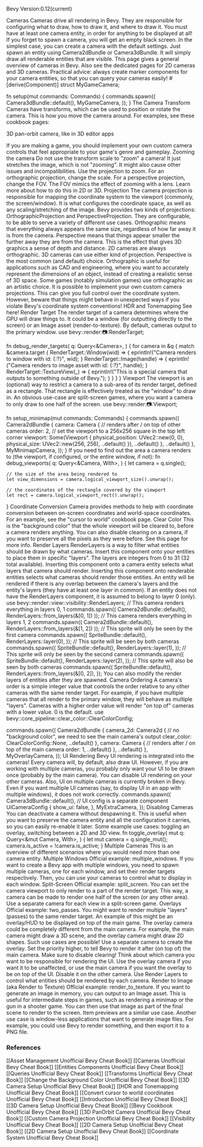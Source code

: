 Bevy Version:0.12(current)


Cameras
Cameras drive all rendering in Bevy. They are responsible for configuring what
to draw, how to draw it, and where to draw it.
You must have at least one camera entity, in order for anything to be displayed
at all! If you forget to spawn a camera, you will get an empty black screen.
In the simplest case, you can create a camera with the default settings. Just
spawn an entity using Camera2dBundle or
Camera3dBundle. It will simply draw all renderable
entities that are visible.
This page gives a general overview of cameras in Bevy. Also see the dedicated
pages for 2D cameras and 3D cameras.
Practical advice: always create marker components for
your camera entities, so that you can query your cameras easily!
#[derive(Component)]
struct MyGameCamera;

fn setup(mut commands: Commands) {
    commands.spawn((
        Camera3dBundle::default(),
        MyGameCamera,
    ));
}
The Camera Transform
Cameras have transforms, which can be used to position or
rotate the camera. This is how you move the camera around.
For examples, see these cookbook pages:

3D pan-orbit camera, like in 3D editor apps

If you are making a game, you should implement your own custom camera controls
that feel appropriate to your game's genre and gameplay.
Zooming the camera
Do not use the transform scale to "zoom" a camera! It just stretches the image,
which is not "zooming". It might also cause other issues and incompatibilities.
Use the projection to zoom.
For an orthographic projection, change the scale. For a perspective projection,
change the FOV. The FOV mimics the effect of zooming with a lens.
Learn more about how to do this in 2D or
3D.
Projection
The camera projection is responsible for mapping the coordinate system to the
viewport (commonly, the screen/window). It is what configures the coordinate
space, as well as any scaling/stretching of the image.
Bevy provides two kinds of projections:
OrthographicProjection and
PerspectiveProjection. They are configurable,
to be able to serve a variety of different use cases.
Orthographic means that everything always appears the same size, regardless of
how far away it is from the camera.
Perspective means that things appear smaller the further away they are from
the camera. This is the effect that gives 3D graphics a sense of depth and
distance.
2D cameras are always orthographic.
3D cameras can use either kind of projection. Perspective is
the most common (and default) choice. Orthographic is useful for applications
such as CAD and engineering, where you want to accurately represent the
dimensions of an object, instead of creating a realistic sense of 3D space. Some
games (notably simulation games) use orthographic as an artistic choice.
It is possible to implement your own custom camera
projections. This can give you full control over
the coordinate system. However, beware that things might behave in unexpected
ways if you violate Bevy's coordinate system conventions!
HDR and Tonemapping
See here!
Render Target
The render target of a camera determines where the GPU will draw things to. It
could be a window (for outputting directly to the screen) or an
Image asset (render-to-texture).
By default, cameras output to the primary window.
use bevy::render::camera::RenderTarget;

fn debug_render_targets(
    q: Query<&Camera>,
) {
    for camera in &q {
        match &camera.target {
            RenderTarget::Window(wid) => {
                eprintln!("Camera renders to window with id: {:?}", wid);
            }
            RenderTarget::Image(handle) => {
                eprintln!("Camera renders to image asset with id: {:?}", handle);
            }
            RenderTarget::TextureView(_) => {
                eprintln!("This is a special camera that outputs to something outside of Bevy.");
            }
        }
    }
}
Viewport
The viewport is an (optional) way to restrict a camera to a sub-area of its
render target, defined as a rectangle. That rectangle is effectively treated as
the "window" to draw in.
An obvious use-case are split-screen games, where you want a camera to only draw
to one half of the screen.
use bevy::render::camera::Viewport;

fn setup_minimap(mut commands: Commands) {
    commands.spawn((
        Camera2dBundle {
            camera: Camera {
                // renders after / on top of other cameras
                order: 2,
                // set the viewport to a 256x256 square in the top left corner
                viewport: Some(Viewport {
                    physical_position: UVec2::new(0, 0),
                    physical_size: UVec2::new(256, 256),
                    ..default()
                }),
                ..default()
            },
            ..default()
        },
        MyMinimapCamera,
    ));
}
If you need to find out the area a camera renders to (the viewport, if
configured, or the entire window, if not):
fn debug_viewports(
    q: Query<&Camera, With<MyExtraCamera>>,
) {
    let camera = q.single();

    // the size of the area being rendered to
    let view_dimensions = camera.logical_viewport_size().unwrap();

    // the coordinates of the rectangle covered by the viewport
    let rect = camera.logical_viewport_rect().unwrap();
}
Coordinate Conversion
Camera provides methods to help with coordinate conversion
between on-screen coordinates and world-space coordinates. For an example, see
the "cursor to world" cookbook page.
Clear Color
This is the "background color" that the whole viewport will be cleared to,
before a camera renders anything.
You can also disable clearing on a camera, if you want to preserve all the
pixels as they were before.
See this page for more info.
Render Layers
RenderLayers is a way to filter what entities should be
drawn by what cameras. Insert this component onto your entities
to place them in specific "layers". The layers are integers from 0 to 31 (32
total available).
Inserting this component onto a camera entity selects what layers that camera
should render. Inserting this component onto renderable entities selects what
cameras should render those entities. An entity will be rendered if there is any
overlap between the camera's layers and the entity's layers (they have at least
one layer in common).
If an entity does not have the RenderLayers component,
it is assumed to belong to layer 0 (only).
use bevy::render::view::visibility::RenderLayers;
// This camera renders everything in layers 0, 1
commands.spawn((
    Camera2dBundle::default(),
    RenderLayers::from_layers(&[0, 1])
));
// This camera renders everything in layers 1, 2
commands.spawn((
    Camera2dBundle::default(),
    RenderLayers::from_layers(&[1, 2])
));
// This sprite will only be seen by the first camera
commands.spawn((
    SpriteBundle::default(),
    RenderLayers::layer(0),
));
// This sprite will be seen by both cameras
commands.spawn((
    SpriteBundle::default(),
    RenderLayers::layer(1),
));
// This sprite will only be seen by the second camera
commands.spawn((
    SpriteBundle::default(),
    RenderLayers::layer(2),
));
// This sprite will also be seen by both cameras
commands.spawn((
    SpriteBundle::default(),
    RenderLayers::from_layers(&[0, 2]),
));
You can also modify the render layers of entities after they are spawned.
Camera Ordering
A camera's order is a simple integer value that controls the order relative
to any other cameras with the same render target.
For example, if you have multiple cameras that all render to the primary window,
they will behave as multiple "layers". Cameras with a higher order value will render
"on top of" cameras with a lower value. 0 is the default.
use bevy::core_pipeline::clear_color::ClearColorConfig;

commands.spawn((
    Camera2dBundle {
        camera_2d: Camera2d {
            // no "background color", we need to see the main camera's output
            clear_color: ClearColorConfig::None,
            ..default()
        },
        camera: Camera {
            // renders after / on top of the main camera
            order: 1,
            ..default()
        },
        ..default()
    },
    MyOverlayCamera,
));
UI Rendering
Bevy UI rendering is integrated into the cameras! Every camera will, by default,
also draw UI.
However, if you are working with multiple cameras, you probably only want your
UI to be drawn once (probably by the main camera). You can disable UI rendering
on your other cameras.
Also, UI on multiple cameras is currently broken in Bevy. Even if you want
multiple UI cameras (say, to display UI in an app with multiple windows), it
does not work correctly.
commands.spawn((
    Camera3dBundle::default(),
    // UI config is a separate component
    UiCameraConfig {
        show_ui: false,
    },
    MyExtraCamera,
));
Disabling Cameras
You can deactivate a camera without despawning it. This is useful when you want
to preserve the camera entity and all the configuration it carries, so you can
easily re-enable it later.
Some example use cases: toggling an overlay, switching between a 2D and 3D view.
fn toggle_overlay(
    mut q: Query<&mut Camera, With<MyOverlayCamera>>,
) {
    let mut camera = q.single_mut();
    camera.is_active = !camera.is_active;
}
Multiple Cameras
This is an overview of different scenarios where you would need more than one
camera entity.
Multiple Windows
Official example: multiple_windows.
If you want to create a Bevy app with multiple windows, you need to spawn
multiple cameras, one for each window, and set their render targets
respectively. Then, you can use your cameras to control what to display in each
window.
Split-Screen
Official example: split_screen.
You can set the camera viewport to only render to a part of the
render target. This way, a camera can be made to render one half of the screen
(or any other area). Use a separate camera for each view in a split-screen game.
Overlays
Official example: two_passes.
You might want to render multiple "layers" (passes) to the same render target.
An example of this might be an overlay/HUD to be displayed on top of the
main game.
The overlay camera could be completely different from the main camera. For
example, the main camera might draw a 3D scene, and the overlay camera might
draw 2D shapes. Such use cases are possible!
Use a separate camera to create the overlay. Set the priority
higher, to tell Bevy to render it after (on top of) the main camera. Make sure
to disable clearing!
Think about which camera you want to be responsible for rendering the
UI. Use the overlay camera if you want it to be unaffected,
or use the main camera if you want the overlay to be on top of the UI. Disable
it on the other camera.
Use Render Layers to control what entities should be rendered
by each camera.
Render to Image
(aka Render to Texture)
Official example: render_to_texture.
If you want to generate an image in memory, you can output to an Image asset.
This is useful for intermediate steps in games, such as rendering a minimap or
the gun in a shooter game. You can then use that image as part of the final
scene to render to the screen. Item previews are a similar use case.
Another use case is window-less applications that want to generate image files.
For example, you could use Bevy to render something, and then export it to a PNG
file.

### References
[[Asset Management  Unofficial Bevy Cheat Book]] [[Cameras  Unofficial Bevy Cheat Book]] [[Entities Components  Unofficial Bevy Cheat Book]] [[Queries  Unofficial Bevy Cheat Book]] [[Transforms  Unofficial Bevy Cheat Book]] [[Change the Background Color  Unofficial Bevy Cheat Book]] [[3D Camera Setup  Unofficial Bevy Cheat Book]] [[HDR and Tonemapping  Unofficial Bevy Cheat Book]] [[Convert cursor to world coordinates  Unofficial Bevy Cheat Book]] [[Introduction  Unofficial Bevy Cheat Book]] [[3D Camera Setup  Unofficial Bevy Cheat Book]] [[Bevy Cookbook  Unofficial Bevy Cheat Book]] [[3D PanOrbit Camera  Unofficial Bevy Cheat Book]] [[Custom Camera Projection  Unofficial Bevy Cheat Book]] [[Visibility  Unofficial Bevy Cheat Book]] [[2D Camera Setup  Unofficial Bevy Cheat Book]] [[2D Camera Setup  Unofficial Bevy Cheat Book]] [[Coordinate System  Unofficial Bevy Cheat Book]] 